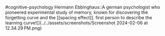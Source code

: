 #cognitive-psychology 
Hermann Ebbinghaus::A german psychologist who pioneered experimental study of memory, known for discovering the forgetting curve and the [[spacing effect]]. first person to describe the learning curve![](../../assets/screenshots/Screenshot 2024-02-06 at 12.34.29 PM.png)
<!--SR:!2024-04-11,1,150-->